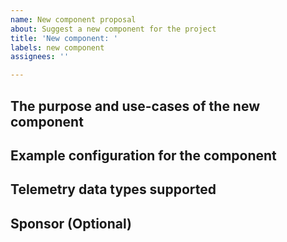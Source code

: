 ```yaml
---
name: New component proposal
about: Suggest a new component for the project
title: 'New component: '
labels: new component
assignees: ''

---
```


## The purpose and use-cases of the new component
<!-- 
This information can be used later on to populate the README for the component. See an example overview [here](https://github.com/open-telemetry/opentelemetry-collector-contrib/tree/main/receiver/awsecscontainermetricsreceiver#overview).
-->

## Example configuration for the component
<!-- 
This will be used later on when creating `config.go` and added to README as well. See this receiver as an [example](https://github.com/open-telemetry/opentelemetry-collector-contrib/tree/main/receiver/jaegerreceiver#getting-started).
-->

## Telemetry data types supported
<!-- 
Any combination of traces, metrics and/or logs is valid here.
-->

## Sponsor (Optional)
<!-- 
A sponsor is an approver who will be in charge of being the official reviewer of the code. For vendor-specific components, it's good to have a volunteer sponsor. If you can't find one, we'll assign one in a round-robin fashion. For non-vendor components, having a sponsor means that your use case has been validated.

If there are no sponsors yet for the component, it's fine: use the issue as a means to try to find a sponsor for your component.
-->
